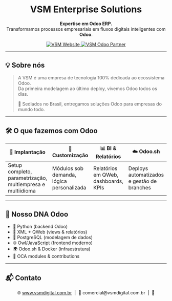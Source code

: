 <!-- VSM - README com foco moderno e visual -->

<h1 align="center">
   VSM Enterprise Solutions
</h1>

<p align="center">
  <strong>Expertise em Odoo ERP.</strong><br>
  Transformamos processos empresariais em fluxos digitais inteligentes com <strong>Odoo</strong>.
</p>

<p align="center">
  <a href="https://www.vsmdigital.com.br">
    <img src="https://img.shields.io/badge/VSM-Website-34B8DB?style=for-the-badge&logo=google-chrome&logoColor=white" alt="VSM Website">
  </a>
  <a href="https://www.odoo.com/pt_BR/partners/vinicius-carvalho-da-silveira-consultoria-14886290">
    <img src="https://img.shields.io/badge/Odoo-Partner-714B67?style=for-the-badge&logo=odoo&logoColor=white" alt="VSM Odoo Partner">
  </a>
</p>

---

## 💡 Sobre nós

> A VSM é uma empresa de tecnologia 100% dedicada ao ecossistema Odoo.  
> Da primeira modelagem ao último deploy, vivemos Odoo todos os dias.  
>  
> 📍 Sediados no Brasil, entregamos soluções Odoo para empresas do mundo todo.

---

## 🛠️ O que fazemos com Odoo

| 💼 Implantação | 🧩 Customização | 📊 BI & Relatórios | ☁️ Odoo.sh | 🔌 Integrações |
|---------------|----------------|--------------------|------------|----------------|
| Setup completo, parametrização, multiempresa e multiidioma | Módulos sob demanda, lógica personalizada | Relatórios em QWeb, dashboards, KPIs | Deploys automatizados e gestão de branches | APIs, marketplaces, ERPs, gateways |

---

## 🧬 Nosso DNA Odoo

- 🐍 Python (backend Odoo)
- 🧾 XML + QWeb (views & relatórios)
- 🐘 PostgreSQL (modelagem de dados)
- 🌐 Owl/JavaScript (frontend moderno)
- 🌍 Odoo.sh & Docker (infraestrutura)
- 🤝 OCA modules & contributions

---


## 📬 Contato

<p align="center">
  🌐 <a href="https://www.vsm.com.br">www.vsmdigital.com.br</a> &nbsp;|&nbsp;
  📧 comercial@vsmdigital.com.br &nbsp;|&nbsp;
  🔗 <a href="https://li
